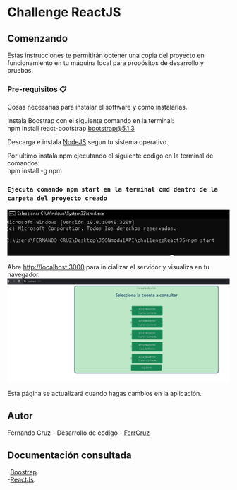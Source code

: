 # Challenge ReactJS

## Comenzando

Estas instrucciones te permitirán obtener una copia del proyecto en funcionamiento en tu máquina local para propósitos de desarrollo y pruebas.

### Pre-requisitos 📋

Cosas necesarias para instalar el software y como instalarlas.

Instala Boostrap con el siguiente comando en la terminal:\
     npm install react-bootstrap bootstrap@5.1.3

Descarga e instala [NodeJS](https://nodejs.org/en/download) segun tu sistema operativo.

Por ultimo instala npm ejecutando el siguiente codigo en la terminal de comandos:\
     npm install -g npm

### `Ejecuta comando npm start en la terminal cmd dentro de la carpeta del proyecto creado`
![Alt text](/img/npmStart.jpg)

Abre [http://localhost:3000](http://localhost:3000) para inicializar el servidor y visualiza en tu navegador.
![Alt text](/img/localhost3000.jpg)

Esta página se actualizará cuando hagas cambios en la aplicación.

## Autor
Fernando Cruz - Desarrollo de codigo - [FerrCruz](https://github.com/FerrCruz)

## Documentación consultada
-[Boostrap](https://getbootstrap.com/docs/4.1/getting-started/introduction/).\
-[ReactJs](https://legacy.reactjs.org/docs/getting-started.html).